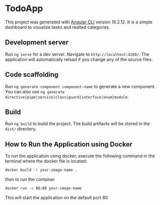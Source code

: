 # TodoApp

This project was generated with [Angular CLI](https://github.com/angular/angular-cli) version 16.2.12.
It is a simple dashboard to visualize tasks and realted categories.

## Development server

Run `ng serve` for a dev server. Navigate to `http://localhost:4200/`. The application will automatically reload if you change any of the source files.

## Code scaffolding

Run `ng generate component component-name` to generate a new component. You can also use `ng generate directive|pipe|service|class|guard|interface|enum|module`.

## Build

Run `ng build` to build the project. The build artifacts will be stored in the `dist/` directory.

## How to Run the Application using Docker

To run the application using docker, execute the following command in the terminal where the docker file is located:

```bash
docker build -t your-image-name .
```

then to run the container 

```bash
docker run -p 80:80 your-image-name
```

This will start the application on the default port 80